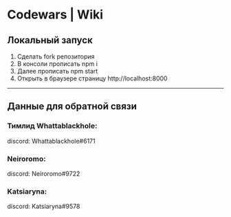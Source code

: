 # Codewars | Wiki
## Локальный запуск
1.  Сделать fork репозитория
2.  В консоли прописать npm i
3. Далее прописать npm start
4. Открыть в браузере страницу http://localhost:8000
---

## Данные для обратной связи

### Тимлид Whattablackhole:
discord: Whattablackhole#6171

### Neiroromo:
discord: Neiroromo#9722 

### Katsiaryna:
discord: Katsiaryna#9578
